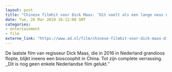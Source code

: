 ```yaml
---
layout: post
title: "Chinese filmhit voor Dick Maas: ‘Dit voelt als een lange neus naar Nederland’"
date: Tue, 26 Mar 2019 18:12:00 GMT
categories: 
- entertainment 
- film 
externe_link: "https://www.ad.nl/film/chinese-filmhit-voor-dick-maas-dit-voelt-als-een-lange-neus-naar-nederland~a08120e1/"
---
```


De laatste film van regisseur Dick Maas, die in 2016 in Nederland grandioos flopte, blijkt ineens een bioscoophit in China. Tot zijn complete verrassing. ,,Dit is nog geen enkele Nederlandse film gelukt.’’
